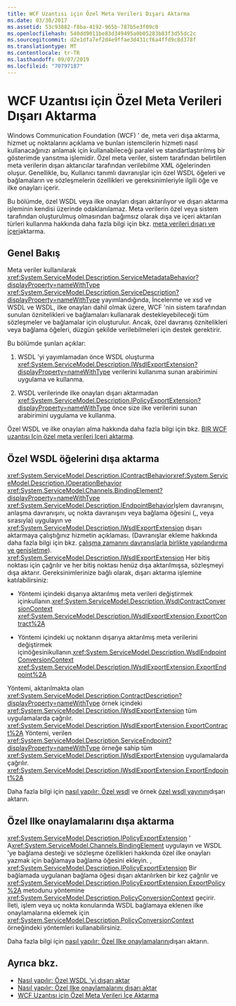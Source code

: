 ```yaml
---
title: WCF Uzantısı için Özel Meta Verileri Dışarı Aktarma
ms.date: 03/30/2017
ms.assetid: 53c93882-f8ba-4192-965b-787b5e3f09c0
ms.openlocfilehash: 540dd9011be83d349495a0b05283b83f3d55dc2c
ms.sourcegitcommit: d2e1dfa7ef2d4e9ffae3d431cf6a4ffd9c8d378f
ms.translationtype: MT
ms.contentlocale: tr-TR
ms.lasthandoff: 09/07/2019
ms.locfileid: "70797187"
---
```

# <a name="exporting-custom-metadata-for-a-wcf-extension"></a>WCF Uzantısı için Özel Meta Verileri Dışarı Aktarma
Windows Communication Foundation (WCF) ' de, meta veri dışa aktarma, hizmet uç noktalarını açıklama ve bunları istemcilerin hizmeti nasıl kullanacağınızı anlamak için kullanabileceği paralel ve standartlaştırılmış bir gösterimde yansıtma işlemidir. Özel meta veriler, sistem tarafından belirtilen meta verilerin dışarı aktarıcılar tarafından verilebilme XML öğelerinden oluşur. Genellikle, bu, Kullanıcı tanımlı davranışlar için özel WSDL öğeleri ve bağlamaların ve sözleşmelerin özellikleri ve gereksinimleriyle ilgili öğe ve ilke onayları içerir.  
  
 Bu bölümde, özel WSDL veya ilke onayları dışarı aktarılıyor ve dışarı aktarma işleminin kendisi üzerinde odaklanılamaz. Meta verilerin özel veya sistem tarafından oluşturulmuş olmasından bağımsız olarak dışa ve içeri aktarılan türleri kullanma hakkında daha fazla bilgi için bkz. [meta verileri dışarı ve içeri](../feature-details/exporting-and-importing-metadata.md)aktarma.  
  
## <a name="overview"></a>Genel Bakış  
 Meta veriler kullanılarak <xref:System.ServiceModel.Description.ServiceMetadataBehavior?displayProperty=nameWithType> <xref:System.ServiceModel.Description.ServiceDescription?displayProperty=nameWithType> yayımlandığında, İncelenme ve xsd ve WSDL ve WSDL, ilke onayları dahil olmak üzere, WCF 'nin sistem tarafından sunulan öznitelikleri ve bağlamaları kullanarak destekleyebileceği tüm sözleşmeler ve bağlamalar için oluşturulur. Ancak, özel davranış öznitelikleri veya bağlama öğeleri, düzgün şekilde verilebilmeleri için destek gerektirir.  
  
 Bu bölümde şunları açıklar:  
  
1. WSDL 'yi yayımlamadan önce WSDL oluşturma <xref:System.ServiceModel.Description.IWsdlExportExtension?displayProperty=nameWithType> verilerini kullanıma sunan arabirimini uygulama ve kullanma.  
  
2. WSDL verilerinde ilke onayları dışarı aktarmadan <xref:System.ServiceModel.Description.IPolicyExportExtension?displayProperty=nameWithType> önce size ilke verilerini sunan arabirimini uygulama ve kullanma.  
  
 Özel WSDL ve ilke onayları alma hakkında daha fazla bilgi için bkz. [BIR WCF uzantısı Için özel meta verileri Içeri aktarma](importing-custom-metadata-for-a-wcf-extension.md).  
  
## <a name="exporting-custom-wsdl-elements"></a>Özel WSDL öğelerini dışa aktarma  
 <xref:System.ServiceModel.Description.IContractBehavior><xref:System.ServiceModel.Description.IOperationBehavior> <xref:System.ServiceModel.Channels.BindingElement?displayProperty=nameWithType> <xref:System.ServiceModel.Description.IEndpointBehavior>İşlem davranışını, anlaşma davranışını, uç nokta davranışını veya bağlama öğesini (,, veya sırasıyla) uygulayın ve <xref:System.ServiceModel.Description.IWsdlExportExtension> dışarı aktarmaya çalıştığınız hizmetin açıklaması. (Davranışlar ekleme hakkında daha fazla bilgi için bkz. [çalışma zamanını davranışlarla birlikte yapılandırma ve genişletme](configuring-and-extending-the-runtime-with-behaviors.md)). <xref:System.ServiceModel.Description.IWsdlExportExtension> Her bitiş noktası için çağrılır ve her bitiş noktası henüz dışa aktarılmışsa, sözleşmeyi dışa aktarır. Gereksinimlerinize bağlı olarak, dışarı aktarma işlemine katılabilirsiniz:  
  
- Yöntemi içindeki dışarıya aktarılmış meta verileri değiştirmek içinkullanın.<xref:System.ServiceModel.Description.WsdlContractConversionContext> <xref:System.ServiceModel.Description.IWsdlExportExtension.ExportContract%2A>  
  
- Yöntemi içindeki uç noktanın dışarıya aktarılmış meta verilerini değiştirmek içinöğesinikullanın.<xref:System.ServiceModel.Description.WsdlEndpointConversionContext> <xref:System.ServiceModel.Description.IWsdlExportExtension.ExportEndpoint%2A>  
  
 Yöntemi, aktarılmakta olan <xref:System.ServiceModel.Description.ContractDescription?displayProperty=nameWithType> örnek içindeki <xref:System.ServiceModel.Description.IWsdlExportExtension> tüm uygulamalarda çağrılır. <xref:System.ServiceModel.Description.IWsdlExportExtension.ExportContract%2A>  Yöntemi, verilen <xref:System.ServiceModel.Description.ServiceEndpoint?displayProperty=nameWithType> örneğe sahip tüm <xref:System.ServiceModel.Description.IWsdlExportExtension> uygulamalarda çağrılır. <xref:System.ServiceModel.Description.IWsdlExportExtension.ExportEndpoint%2A>  
  
 Daha fazla bilgi için [nasıl yapılır: Özel wsdl](how-to-export-custom-wsdl.md) ve örnek [özel wsdl yayınını](../samples/custom-wsdl-publication.md)dışarı aktarın.  
  
## <a name="exporting-custom-policy-assertions"></a>Özel Ilke onaylamalarını dışa aktarma  
 <xref:System.ServiceModel.Description.IPolicyExportExtension> ' A<xref:System.ServiceModel.Channels.BindingElement> uygulayın ve WSDL 'ye bağlama desteği ve sözleşme özellikleri hakkında özel ilke onayları yazmak için bağlamaya bağlama öğesini ekleyin. , <xref:System.ServiceModel.Description.IPolicyExportExtension> Bir bağlamada uygulanan bağlama öğesi dışarı aktarılırken bir kez çağrılır ve <xref:System.ServiceModel.Description.IPolicyExportExtension.ExportPolicy%2A> metodunu yöntemine <xref:System.ServiceModel.Description.PolicyConversionContext> geçirir. İleti, işlem veya uç nokta konularında WSDL bağlamaya eklenen ilke onaylamalarına eklemek için <xref:System.ServiceModel.Description.PolicyConversionContext> örneğindeki yöntemleri kullanabilirsiniz.  
  
 Daha fazla bilgi için [nasıl yapılır: Özel Ilke onaylamalarını](how-to-export-custom-policy-assertions.md)dışarı aktarın.  
  
## <a name="see-also"></a>Ayrıca bkz.

- [Nasıl yapılır: Özel WSDL 'yi dışarı aktar](how-to-export-custom-wsdl.md)
- [Nasıl yapılır: Özel Ilke onaylamalarını dışarı aktar](how-to-export-custom-policy-assertions.md)
- [WCF Uzantısı için Özel Meta Verileri İçe Aktarma](importing-custom-metadata-for-a-wcf-extension.md)
